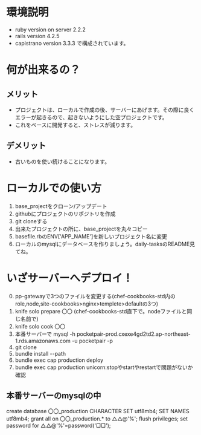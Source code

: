 # 環境説明
  * ruby version on server 2.2.2
  * rails version 4.2.5
  * capistrano version 3.3.3
  で構成されています。

# 何が出来るの？
## メリット
  * プロジェクトは、ローカルで作成の後、サーバーにあげます。その際に良くエラーが起きるので、起きないようにした空プロジェクトです。
  * これをベースに開発すると、ストレスが減ります。

## デメリット
  * 古いものを使い続けることになります。

# ローカルでの使い方
  1. base_projectをクローン/アップデート
  2. githubにプロジェクトのリポジトリを作成
  3. git cloneする
  4. 出来たプロジェクトの所に、base_projectを丸々コピー
  5. basefile.rbのENV['APP_NAME']を新しいプロジェクト名に変更
  6. ローカルのmysqlにデータベースを作りましょう。daily-tasksのREADME見てね。
  

# いざサーバーへデプロイ！
  0. pp-gatewayで3つのファイルを変更する(chef-cookbooks-std内のrole,node,site-cookbooks>nginx>templete>defaultの3つ)
  1. knife solo prepare 〇〇 (chef-cookbooks-std直下で。nodeファイルと同じ名前で)
  2. knife solo cook 〇〇
  3. 本番サーバーで mysql -h  pocketpair-prod.cxexe4gd2td2.ap-northeast-1.rds.amazonaws.com -u pocketpair -p
  4. git clone 
  5. bundle install --path
  6. bundle exec cap production deploy
  7. bundle exec cap production unicorn:stopやstartやrestartで問題がないか確認

## 本番サーバーのmysqlの中
  create database 〇〇_production CHARACTER SET utf8mb4;
  SET NAMES utf8mb4;
  grant all on 〇〇_production.* to △△@'%';
  flush privileges;
  set password for △△@'%'=password('□□');